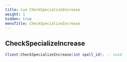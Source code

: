 ```yaml
---
title: Lua CheckSpecializeIncrease
weight: 1
hidden: true
menuTitle: CheckSpecializeIncrease
---
```

## CheckSpecializeIncrease
```lua
Client:CheckSpecializeIncrease(int spell_id); -- void
```